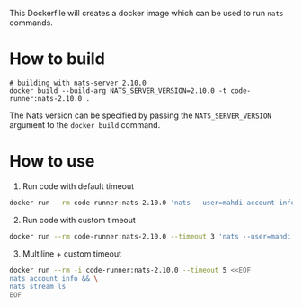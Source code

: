 This Dockerfile will creates a docker image which can be used to run `nats` commands.

# How to build

```
# building with nats-server 2.10.0
docker build --build-arg NATS_SERVER_VERSION=2.10.0 -t code-runner:nats-2.10.0 .
```

The Nats version can be specified by passing the `NATS_SERVER_VERSION` argument to the `docker build` command.

# How to use

1. Run code with default timeout

```sh
docker run --rm code-runner:nats-2.10.0 'nats --user=mahdi account info'
```

2. Run code with custom timeout

```sh
docker run --rm code-runner:nats-2.10.0 --timeout 3 'nats --user=mahdi account info'
```

3. Multiline + custom timeout

```sh
docker run --rm -i code-runner:nats-2.10.0 --timeout 5 <<EOF
nats account info && \
nats stream ls
EOF
```
